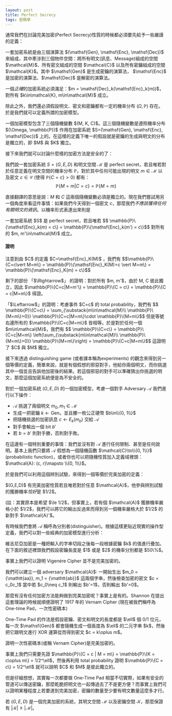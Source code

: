 ```yaml
---
layout: post
title: Perfect Secrecy
tags: 密碼學
---
```


通常我們在討論完美加密(Perfect Secrecy)性質的時候都必須要先給予一些嚴謹的定義：

<def name="(加密系統 Encryption Scheme)" data-ref="[JY] Chapter 2.1">
<p>一套加密系統是由三個演算法 $(\mathsf{Gen}, \mathsf{Enc}, \mathsf{Dec})$ 來組成，其中牽涉到三個物件空間：將所有明文(訊息、Message)組成的空間 $\mathcal{M}$、所有密文組成的空間 $\mathcal{C}$ 以及所有密鑰組成的空間 $\mathcal{K}$。其中 $\mathsf{Gen}$ 是生成密鑰的演算法， $\mathsf{Enc}$ 是加密的演算法、$\mathsf{Dec}$ 是解密的演算法。</p>

<p>一個<em>正確</em>的加密系統必須滿足：$m = \mathsf{Dec}_k(\mathsf{Enc}_k(m))$，對所有 $k\in\mathcal{K}, m\in\mathcal{M}$ 成立。</p>
</def>

除此之外，我們還必須假設明文、密文和密鑰都有一定的機率分布 $(\Omega, \mathbb{P})$ 存在。於是我們就可以定義所謂的加密模型。

<def name="(加密模型 Model)" data-ref="[JY] Chapter 2.1">
<p>一個加密模型包含了三個隨機變數 $(M, K, C)$。這三個隨機變數是遵照機率分布 $(\Omega, \mathbb{P})$ 作用在加密系統 $S=(\mathsf{Gen}, \mathsf{Enc}, \mathsf{Dec})$ 上的。在這樣的定義下唯一的假設就是密鑰的生成與明文的分布是獨立的，即 $M$ 與 $K$ 獨立。</p>
</def>

接下來我們就可以討論什麼樣的加密方法是安全的了：

<def name="(完美加密 Perfect Secrecy)" data-ref="[JY] Definition 2.3"><p>
我們說一套加密系統 $S=(G,E,D)$ 和明文空間 $\mathcal{M}$ 是 perfect secret，若且唯若對於任意定義在明文空間的機率分布 $\mathbb{P}$，對於其中任何可能出現的明文 $m\in\mathcal{M}$ 以及密文 $c\in\mathcal{C}$ (使得 $\mathbb{P}\{C=c\}>0$) 都有：
$$ \mathbb{P}\{ M = m | C = c \} = \mathbb{P}\{M = m\}$$
</p>
</def>

直接翻譯的意思是說：$M$ 和 $C$ 這兩個隨機變數必須是獨立的。現在我們嘗試用另一個角度來看這件事情：如果我們今天得到一個密文 $c$，那麼我們<em>不應該獲得任何有關明文的資訊</em>。以機率形式表達出來則是

<lemma>
<p>一套加密系統 $S$ 是 perfect secret，若且唯若
$$ \mathbb{P}\{\mathsf{Enc}_k(m) = c\} = \mathbb{P}\{\mathsf{Enc}_k(m') = c\}$$
對所有的 $m, m'\in\mathcal{M}$ 成立。</p>
</lemma>

#### 證明

<div><p>
注意到由 $C$ 的定義 $C=\mathsf{Enc}_K(M)$ ，我們有 $$\mathbb{P}\{C=c\vert M=m\} = \mathbb{P}\{\mathsf{Enc}_K(M)=c \vert M=m\} = \mathbb{P}\{\mathsf{Enc}_K(m) = c\}$$</p>
<p>
剩下的部份 「$\Rightarrow$」 的證明：對於所有 $m, m'$，由於 M, C 彼此獨立，因此 $\mathbb{P}\{C=c|M=m'\} = \mathbb{P}\{C = c\} = \mathbb{P}\{C = c|M=m\}$ 得證。
</p><p>
「$\Leftarrow$」的證明：考慮事件 $C=c$ 的 total probability，我們有 
$$ \mathbb{P}\{C=c\} = \sum_{\substack{m\in\mathcal{M}\\ \mathbb{P}\{M=m\}>0}} \mathbb{P}\{C=c|M=m\}\cdot \mathbb{P}\{M=m\}$$
但是等號右邊所有的 $\mathbb{P}\{C=c|M=m\}$ 皆相等。於是對於任何一個 $m\in\mathcal{M}$，我們有
$$ \mathbb{P}\{C=c\} = \mathbb{P}\{C=c|M=m\} \left(\sum_{\substack{m\in\mathcal{M}\\ \mathbb{P}\{M=m\}>0}} \mathbb{P}\{M=m\}\right) = \mathbb{P}\{C=c|M=m\}$$
這證明了 $C$ 與 $M$ 獨立。
<EOP></EOP></p>
</div>

接下來透過 distinguishing game (或者課本稱為experiments) 的觀念來得到另一個等價的定義，簡單來說，就是有個假想的邪惡對手，他給你兩個明文，而你挑選其中一個並且告訴他加密後的結果。若這個邪惡的對手可以準確猜出你挑選的明文，那麼這個加密系統便是為不安全的。

<div class="definition" markdown="1" name="(辨別試驗 Adversarial Indistinguishability Experiment)">

對於一個加密系統 $(G,E,D)$ 的一個加密模型，考慮一個對手 Adversary $\mathcal{A}$ 我們進行以下操作：

* $\mathcal{A}$ 挑選了兩個明文 $m_0, m_1\in\mathcal{M}$ 
* 生成一把密鑰 $k\leftarrow \mathsf{Gen}$，並且擲一枚公正硬幣 $b\in\\{0, 1\\}$
* 把隨機挑選的加密訊息 $c\leftarrow E_k(m_b)$ 交給 $\mathcal{A}$
* 對手會輸出一個 bit $b'$
* 若 $b=b'$ 則對手勝，否則對手敗。

</div>

在這邊有一個特別重要的事情：我們並沒有對 $\mathcal{A}$ 進行任何限制、甚至是任何說明。基本上我們只要將 $\mathcal{A}$ 假想為一個隨機函數 $\mathcal{C}\to\\{0, 1\\}$ (probabilistic function)，或者你也可以把隨機性質加入定義域裡頭：$\mathcal{A}: (c, r)\mapsto \\{0, 1\\}$。

於是我們可以利用這個辨別試驗，來得到一個等價於完美加密的定義：

<thm data-ref="[JY] Lemma 2.6">
<p> $(G,E,D)$ 有完美加密性質若且唯若對於任意 $\mathcal{A}$，他參與辨別試驗的獲勝機率<em>恰好</em>是 $1/2$。</p>
<p>(註：其實原本是希望 $\le 1/2$，但事實上，若有個 $\mathcal{A}$ 獲勝機率嚴格小於 $1/2$，我們可以將它的輸出反過來而得到另一個機率嚴格大於 $1/2$ 的新對手 $\mathcal{A}'$。</p>
</thm>

有時候我們會將 $\mathcal{A}$ 稱呼為分別者(distinguisher)。根據這樣更貼近現實的操作型定義，我們可以對一些經典的加密模型進行分析：

<example name="(維吉尼亞加密 Vigenére Cipher)" data-ref="[JY] Example 2.7">
<p>維吉尼亞加密是一種把輸入的字串切段之後每一段根據密鑰 $k$ 的值進行疊加。在下面的敘述裡頭我們假設密鑰長度是 $1$ 或是 $2$ 的機率分別都是 $50\%$。</p>
<p>事實上我們可以證明 Vigenére Cipher 並不是完美加密的。</p>
</example>

<p>
我們可以建立一個 adversary $\mathcal{A}$: 一開始生出 $m_0 = {\mathtt{aa}}, m_1 = {\mathtt{ab}}$ 這兩個字串，然後檢查加密的密文 $c = c_0c_1$ 當中若 $c_0\neq c_1$ 則輸出 $b'=1$，否則輸出 $b'=0$。<EOP></EOP></p>

那麼有沒有任何加密方法能夠做到完美加密呢？事實上是有的。Shannon 在提出這套理論的時候就順便證明了 1917 年的 Vernam Cipher (現在被我們稱呼為 One-time Pad，一次性密碼本)

<example name="(一次性密碼本 One-Time Pad)" data-ref="[JY] Theorem 2.9">
<p>One-Time Pad 的作法是假設密鑰、密文和明文的長度都是 $\ell$ 個 0/1 位元，每一次 $\mathsf{Gen}$ 都會隨機生成一個長度為 $\ell$ 的二元字串 $k$，然後把它跟明文進行 XOR 運算從而得到密文 $c = k\oplus m$。</p>
<p>證明一次性密碼本(或稱 Vernam Cipher)是完美加密的。</p>
</example>

<p>事實上我們只需要先證 $\mathbb{P}\{C = c | M = m\} = \mathbb{P}\{K = c\oplus m\} =  1/2^\ell$，然後再利用 total probability 證明 $\mathbb{P}\{C = c\} = 1/2^\ell$ 就可以說明 $C$ 和 $M$ 是彼此獨立的。<EOP></EOP></p>

但是仔細想想，其實每一次都要做 One-Time Pad 相當不切實際，如果有安全的管道可以傳送密鑰，那麼乾脆把明文也一起傳過去了不是更方便？而事實上我們可以證明某種程度上若要達到完美加密，密鑰的數量至少要有明文數量這麼多才行。

<thm data-ref="[JY] Theorem 2.10"><p>
若 $(G, E, D)$ 是一個完美加密的系統，其明文空間 $\mathcal{M}$ 以及密鑰空間 $\mathcal{K}$，那麼保證有 $|\mathcal{K}| \ge |\mathcal{M}|$。</p>
</thm>
